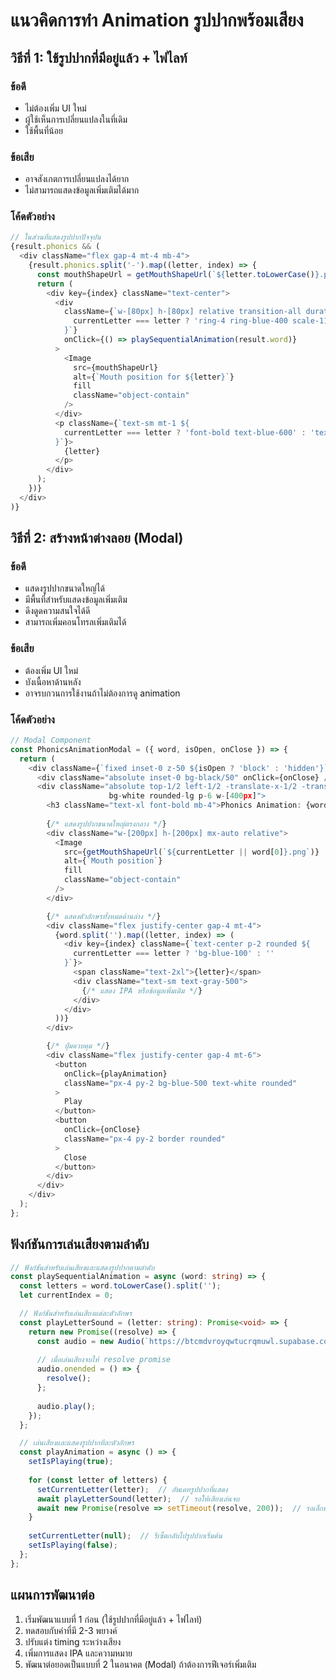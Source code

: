 # แนวคิดการทำ Animation รูปปากพร้อมเสียง

## วิธีที่ 1: ใช้รูปปากที่มีอยู่แล้ว + ไฟไลท์

### ข้อดี
- ไม่ต้องเพิ่ม UI ใหม่
- ผู้ใช้เห็นการเปลี่ยนแปลงในที่เดิม
- ใช้พื้นที่น้อย

### ข้อเสีย
- อาจสังเกตการเปลี่ยนแปลงได้ยาก
- ไม่สามารถแสดงข้อมูลเพิ่มเติมได้มาก

### โค้ดตัวอย่าง
```typescript
// ในส่วนที่แสดงรูปปากปัจจุบัน
{result.phonics && (
  <div className="flex gap-4 mt-4 mb-4">
    {result.phonics.split('-').map((letter, index) => {
      const mouthShapeUrl = getMouthShapeUrl(`${letter.toLowerCase()}.png`);
      return (
        <div key={index} className="text-center">
          <div 
            className={`w-[80px] h-[80px] relative transition-all duration-300 ${
              currentLetter === letter ? 'ring-4 ring-blue-400 scale-110' : ''
            }`}
            onClick={() => playSequentialAnimation(result.word)}
          >
            <Image
              src={mouthShapeUrl}
              alt={`Mouth position for ${letter}`}
              fill
              className="object-contain"
            />
          </div>
          <p className={`text-sm mt-1 ${
            currentLetter === letter ? 'font-bold text-blue-600' : 'text-gray-600'
          }`}>
            {letter}
          </p>
        </div>
      );
    })}
  </div>
)}
```

## วิธีที่ 2: สร้างหน้าต่างลอย (Modal)

### ข้อดี
- แสดงรูปปากขนาดใหญ่ได้
- มีพื้นที่สำหรับแสดงข้อมูลเพิ่มเติม
- ดึงดูดความสนใจได้ดี
- สามารถเพิ่มคอนโทรลเพิ่มเติมได้

### ข้อเสีย
- ต้องเพิ่ม UI ใหม่
- บังเนื้อหาด้านหลัง
- อาจรบกวนการใช้งานถ้าไม่ต้องการดู animation

### โค้ดตัวอย่าง
```typescript
// Modal Component
const PhonicsAnimationModal = ({ word, isOpen, onClose }) => {
  return (
    <div className={`fixed inset-0 z-50 ${isOpen ? 'block' : 'hidden'}`}>
      <div className="absolute inset-0 bg-black/50" onClick={onClose} />
      <div className="absolute top-1/2 left-1/2 -translate-x-1/2 -translate-y-1/2 
                      bg-white rounded-lg p-6 w-[400px]">
        <h3 className="text-xl font-bold mb-4">Phonics Animation: {word}</h3>
        
        {/* แสดงรูปปากขนาดใหญ่ตรงกลาง */}
        <div className="w-[200px] h-[200px] mx-auto relative">
          <Image
            src={getMouthShapeUrl(`${currentLetter || word[0]}.png`)}
            alt={`Mouth position`}
            fill
            className="object-contain"
          />
        </div>

        {/* แสดงตัวอักษรทั้งหมดด้านล่าง */}
        <div className="flex justify-center gap-4 mt-4">
          {word.split('').map((letter, index) => (
            <div key={index} className={`text-center p-2 rounded ${
              currentLetter === letter ? 'bg-blue-100' : ''
            }`}>
              <span className="text-2xl">{letter}</span>
              <div className="text-sm text-gray-500">
                {/* แสดง IPA หรือข้อมูลเพิ่มเติม */}
              </div>
            </div>
          ))}
        </div>

        {/* ปุ่มควบคุม */}
        <div className="flex justify-center gap-4 mt-6">
          <button 
            onClick={playAnimation}
            className="px-4 py-2 bg-blue-500 text-white rounded"
          >
            Play
          </button>
          <button 
            onClick={onClose}
            className="px-4 py-2 border rounded"
          >
            Close
          </button>
        </div>
      </div>
    </div>
  );
};
```

## ฟังก์ชันการเล่นเสียงตามลำดับ

```typescript
// ฟังก์ชันสำหรับเล่นเสียงและแสดงรูปปากตามลำดับ
const playSequentialAnimation = async (word: string) => {
  const letters = word.toLowerCase().split('');
  let currentIndex = 0;

  // ฟังก์ชันสำหรับเล่นเสียงแต่ละตัวอักษร
  const playLetterSound = (letter: string): Promise<void> => {
    return new Promise((resolve) => {
      const audio = new Audio(`https://btcmdvroyqwtucrqmuwl.supabase.co/storage/v1/object/public/engbrainstorage/phonics-sound/${letter}.mp3`);
      
      // เมื่อเล่นเสียงจบให้ resolve promise
      audio.onended = () => {
        resolve();
      };
      
      audio.play();
    });
  };

  // เล่นเสียงและแสดงรูปปากทีละตัวอักษร
  const playAnimation = async () => {
    setIsPlaying(true);
    
    for (const letter of letters) {
      setCurrentLetter(letter);  // อัพเดทรูปปากที่แสดง
      await playLetterSound(letter);  // รอให้เสียงเล่นจบ
      await new Promise(resolve => setTimeout(resolve, 200));  // รอเล็กน้อยระหว่างตัวอักษร
    }
    
    setCurrentLetter(null);  // รีเซ็ตกลับไปรูปปากเริ่มต้น
    setIsPlaying(false);
  };
};
```

## แผนการพัฒนาต่อ

1. เริ่มพัฒนาแบบที่ 1 ก่อน (ใช้รูปปากที่มีอยู่แล้ว + ไฟไลท์)
2. ทดสอบกับคำที่มี 2-3 พยางค์
3. ปรับแต่ง timing ระหว่างเสียง
4. เพิ่มการแสดง IPA และความหมาย
5. พัฒนาต่อยอดเป็นแบบที่ 2 ในอนาคต (Modal) ถ้าต้องการฟีเจอร์เพิ่มเติม
